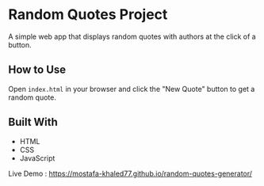 # Random Quotes Project

A simple web app that displays random quotes with authors at the click of a button.

## How to Use
Open `index.html` in your browser and click the "New Quote" button to get a random quote.

## Built With
- HTML
- CSS
- JavaScript


Live Demo : https://mostafa-khaled77.github.io/random-quotes-generator/

